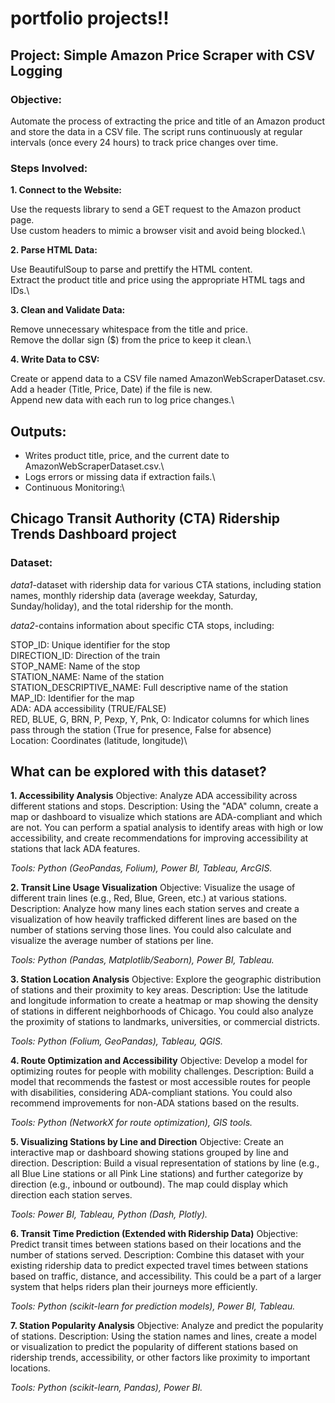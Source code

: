 # portfolio projects!!

## Project: Simple Amazon Price Scraper with CSV Logging
### Objective:
Automate the process of extracting the price and title of an Amazon product and store the data in a CSV file. The script runs continuously at regular intervals (once every 24 hours) to track price changes over time.

### Steps Involved:
**1. Connect to the Website:**

Use the requests library to send a GET request to the Amazon product page.\
Use custom headers to mimic a browser visit and avoid being blocked.\

**2. Parse HTML Data:**

Use BeautifulSoup to parse and prettify the HTML content.\
Extract the product title and price using the appropriate HTML tags and IDs.\

**3. Clean and Validate Data:**

Remove unnecessary whitespace from the title and price.\
Remove the dollar sign ($) from the price to keep it clean.\

**4. Write Data to CSV:**

Create or append data to a CSV file named AmazonWebScraperDataset.csv.\
Add a header (Title, Price, Date) if the file is new.\
Append new data with each run to log price changes.\



## Outputs:
- Writes product title, price, and the current date to AmazonWebScraperDataset.csv.\
- Logs errors or missing data if extraction fails.\
- Continuous Monitoring:\



## Chicago Transit Authority (CTA) Ridership Trends Dashboard project
### Dataset:

*data1*-dataset with ridership data for various CTA stations, including station names, monthly ridership data (average weekday, Saturday, Sunday/holiday), and the total ridership for the month. 

*data2*-contains information about specific CTA stops, including:

STOP_ID: Unique identifier for the stop\
DIRECTION_ID: Direction of the train\
STOP_NAME: Name of the stop\
STATION_NAME: Name of the station\
STATION_DESCRIPTIVE_NAME: Full descriptive name of the station\
MAP_ID: Identifier for the map\
ADA: ADA accessibility (TRUE/FALSE)\
RED, BLUE, G, BRN, P, Pexp, Y, Pnk, O: Indicator columns for which lines pass through the station (True for presence, False for absence)\
Location: Coordinates (latitude, longitude)\

## What can be explored with this dataset?
**1. Accessibility Analysis**
Objective: Analyze ADA accessibility across different stations and stops.
Description: Using the "ADA" column, create a map or dashboard to visualize which stations are ADA-compliant and which are not. You can perform a spatial analysis to identify areas with high or low accessibility, and create recommendations for improving accessibility at stations that lack ADA features.

*Tools: Python (GeoPandas, Folium), Power BI, Tableau, ArcGIS.*

**2. Transit Line Usage Visualization**
Objective: Visualize the usage of different train lines (e.g., Red, Blue, Green, etc.) at various stations.
Description: Analyze how many lines each station serves and create a visualization of how heavily trafficked different lines are based on the number of stations serving those lines. You could also calculate and visualize the average number of stations per line.

*Tools: Python (Pandas, Matplotlib/Seaborn), Power BI, Tableau.*

**3. Station Location Analysis**
Objective: Explore the geographic distribution of stations and their proximity to key areas.
Description: Use the latitude and longitude information to create a heatmap or map showing the density of stations in different neighborhoods of Chicago. You could also analyze the proximity of stations to landmarks, universities, or commercial districts.

*Tools: Python (Folium, GeoPandas), Tableau, QGIS.*

**4. Route Optimization and Accessibility**
Objective: Develop a model for optimizing routes for people with mobility challenges.
Description: Build a model that recommends the fastest or most accessible routes for people with disabilities, considering ADA-compliant stations. You could also recommend improvements for non-ADA stations based on the results.

*Tools: Python (NetworkX for route optimization), GIS tools.*

**5. Visualizing Stations by Line and Direction**
Objective: Create an interactive map or dashboard showing stations grouped by line and direction.
Description: Build a visual representation of stations by line (e.g., all Blue Line stations or all Pink Line stations) and further categorize by direction (e.g., inbound or outbound). The map could display which direction each station serves.

*Tools: Power BI, Tableau, Python (Dash, Plotly).*

**6. Transit Time Prediction (Extended with Ridership Data)**
Objective: Predict transit times between stations based on their locations and the number of stations served.
Description: Combine this dataset with your existing ridership data to predict expected travel times between stations based on traffic, distance, and accessibility. This could be a part of a larger system that helps riders plan their journeys more efficiently.

*Tools: Python (scikit-learn for prediction models), Power BI, Tableau.*

**7. Station Popularity Analysis**
Objective: Analyze and predict the popularity of stations.
Description: Using the station names and lines, create a model or visualization to predict the popularity of different stations based on ridership trends, accessibility, or other factors like proximity to important locations.

*Tools: Python (scikit-learn, Pandas), Power BI.*
